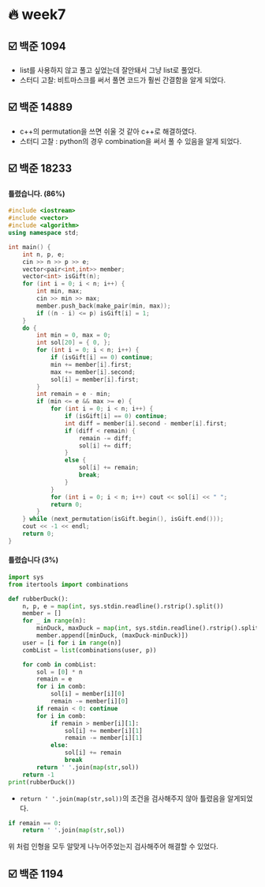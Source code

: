 # :fire: week7

## :ballot_box_with_check: 백준 1094

- list를 사용하지 않고 풀고 싶었는데 잘안돼서 그냥 list로 풀었다.
- 스터디 고찰: 비트마스크를 써서 풀면 코드가 훨씬 간결함을 알게 되었다.

## :ballot_box_with_check: 백준 14889

- c++의 permutation을 쓰면 쉬울 것 같아 c++로 해결하였다.
- 스터디 고찰 : python의 경우 combination을 써서 풀 수 있음을 알게 되었다.

## :ballot_box_with_check: 백준 18233

#### 틀렸습니다. (86%)

```c++
#include <iostream>
#include <vector>
#include <algorithm>
using namespace std;

int main() {
    int n, p, e;
    cin >> n >> p >> e;
    vector<pair<int,int>> member;
    vector<int> isGift(n);
    for (int i = 0; i < n; i++) {
        int min, max;
        cin >> min >> max;
        member.push_back(make_pair(min, max));
        if ((n - i) <= p) isGift[i] = 1;
    }
    do {
        int min = 0, max = 0;
        int sol[20] = { 0, };
        for (int i = 0; i < n; i++) {
            if (isGift[i] == 0) continue;
            min += member[i].first;
            max += member[i].second;
            sol[i] = member[i].first;
        }
        int remain = e - min;
        if (min <= e && max >= e) {
            for (int i = 0; i < n; i++) {
                if (isGift[i] == 0) continue;
                int diff = member[i].second - member[i].first;
                if (diff < remain) {
                    remain -= diff;
                    sol[i] += diff;
                }
                else {
                    sol[i] += remain;
                    break;
                }
            }
            for (int i = 0; i < n; i++) cout << sol[i] << " ";
            return 0;
        }
    } while (next_permutation(isGift.begin(), isGift.end()));
    cout << -1 << endl;
    return 0;
}
```

#### 틀렸습니다 (3%)

```python
import sys
from itertools import combinations

def rubberDuck():
    n, p, e = map(int, sys.stdin.readline().rstrip().split())
    member = []
    for _ in range(n):
        minDuck, maxDuck = map(int, sys.stdin.readline().rstrip().split())
        member.append([minDuck, (maxDuck-minDuck)])
    user = [i for i in range(n)]
    combList = list(combinations(user, p))

    for comb in combList:
        sol = [0] * n
        remain = e
        for i in comb:
            sol[i] = member[i][0]
            remain -= member[i][0]
        if remain < 0: continue
        for i in comb:
            if remain > member[i][1]:
                sol[i] += member[i][1]
                remain -= member[i][1]
            else:
                sol[i] += remain
                break
        return ' '.join(map(str,sol))
    return -1
print(rubberDuck())
```

- `return ' '.join(map(str,sol))`의 조건을 검사해주지 않아 틀렸음을 알게되었다.

```python
if remain == 0:
    return ' '.join(map(str,sol))
```

위 처럼 인형을 모두 알맞게 나누어주었는지 검사해주어 해결할 수 있었다.

## :ballot_box_with_check: 백준 1194
